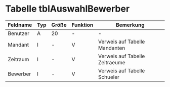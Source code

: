 # 	Tabelle tblAuswahlBewerber


| Feldname | Typ | Größe | Funktion | Bemerkung                      |
|----------|-----|-------|----------|--------------------------------|
| Benutzer | A   | 20    | -        | -                              |
| Mandant  | I   | -     | V        | Verweis auf Tabelle Mandanten  |
| Zeitraum | I   | -     | V        | Verweis auf Tabelle Zeitraeume |
| Bewerber | I   | -     | V        | Verweis auf Tabelle Schueler   |



 
